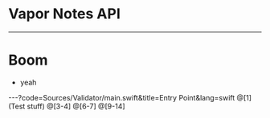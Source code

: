 # Vapor Notes API

---

# Boom

- yeah

---?code=Sources/Validator/main.swift&title=Entry Point&lang=swift
@[1](Test stuff)
@[3-4]
@[6-7]
@[9-14]

